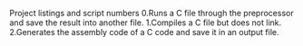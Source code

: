 Project listings and script numbers
0.Runs a C file through the preprocessor and save the result into another file.
1.Compiles a C file but does not link.
2.Generates the assembly code of a C code and save it in an output file.
